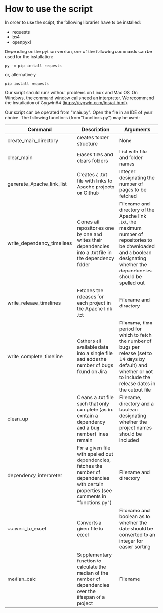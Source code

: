 # How to use the script

In order to use the script, the following libraries have to be installed:

- requests
- bs4
- openpyxl

Depending on the python version, one of the following commands can be used for the installation:

```shell script
py -m pip install requests
```

or, alternatively

```shell script
pip install requests
```

Our script should runs without problems on Linux and Mac OS. On Windows, the command window calls need an interpreter. We recommend the installation of Cygwin64 (https://cygwin.com/install.html).

Our script can be operated from "main.py". Open the file in an IDE of your choice. The following functions (from "functions.py") may be used:

| Command | Description | Arguments |
|------------|-------------|------|
| create_main_directory | creates folder structure | None |
| clear_main | Erases files and clears folders | List with file and folder names |
| generate_Apache_link_list | Creates a .txt file with links to Apache projects on Github | Integer designating the number of pages to be fetched |
| write_dependency_timelines | Clones all repositories one by one and writes their dependencies into a .txt file in the dependency folder | Filename and directory of the Apache link .txt, the maximum number of repositories to be downloaded and a boolean designating whether the dependencies should be spelled out |
| write_release_timelines | Fetches the releases for each project in the Apache link .txt | Filename and directory |
| write_complete_timeline | Gathers all available data into a single file and adds the number of bugs found on Jira | Filename, time period for which to fetch the number of bugs per release (set to 14 days by default) and whether or not to include the release dates in the output file |
| clean_up | Cleans a .txt file such that only complete (as in: contain a dependency and a bug number) lines remain | Filename, directory and a boolean designating whether the project names should be included |
| dependency_interpreter | For a given file with spelled out dependencies, fetches the number of dependencies with certain properties (see comments in "functions.py") | Filename and directory |
| convert_to_excel | Converts a given file to excel | Filename and boolean as to whether the date should be converted to an integer for easier sorting |
| median_calc | Supplementary function to calculate the median of the number of dependencies over the lifespan of a project | Filename |
